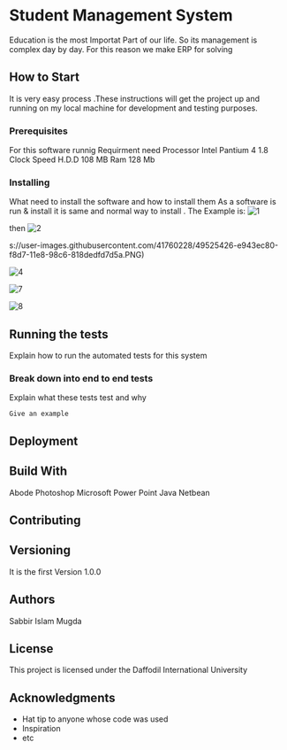 # Student Management System
Education is the most Importat Part of our life. So its management is complex day by day. 
For this reason we make ERP for solving

## How to Start

It is very easy process .These instructions will get the project up and running on my local machine for development and testing purposes.

### Prerequisites
For this software runnig Requirment need Processor Intel Pantium 4 1.8 Clock Speed
H.D.D 108 MB
Ram 128 Mb

### Installing

What need to install the software and how to install them
As a software is run & install it is same and normal way to install . 
The Example is: 
![1](https://user-images.githubusercontent.com/41760228/49524887-cbc25300-f8d6-11e8-829e-47ee8b05c06c.PNG)



then
![2](https://user-images.githubusercontent.com/41760228/49524893-cf55da00-f8d6-11e8-9b7c-9b3cdaa2a1e6.PNG)





s://user-images.githubusercontent.com/41760228/49525426-e943ec80-f8d7-11e8-98c6-818dedfd7d5a.PNG)





![4](https://user-images.githubusercontent.com/41760228/49525432-eba64680-f8d7-11e8-879e-2e0286ab21c0.PNG)


![7](https://user-images.githubusercontent.com/41760228/49525447-f06afa80-f8d7-11e8-8bcf-c4498fc90ce1.PNG)



![8](https://user-images.githubusercontent.com/41760228/49525456-f7920880-f8d7-11e8-9d42-9ede1ff4129e.PNG)



## Running the tests

Explain how to run the automated tests for this system

### Break down into end to end tests

Explain what these tests test and why

```
Give an example
```



## Deployment

## Build With
Abode Photoshop 
Microsoft Power Point
Java 
Netbean

## Contributing


## Versioning

It is the first Version 1.0.0

## Authors

Sabbir Islam Mugda

## License

This project is licensed under the Daffodil International University 

## Acknowledgments

* Hat tip to anyone whose code was used
* Inspiration
* etc
